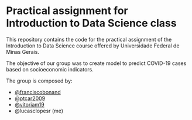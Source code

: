 # Practical assignment for Introduction to Data Science class

This repository contains the code for the practical assignment of the Introduction to Data Science course offered by Universidade Federal de Minas Gerais.

The objective of our group was to create model to predict COVID-19 cases based on socioeconomic indicators.

The group is composed by:
  - [@franciscobonand](https://github.com/franciscobonand)
  - [@ptcar2009](https://github.com/ptcar2009)
  - [@vitoriam19](https://github.com/vitoriam19)
  - @lucasclopesr (me)
